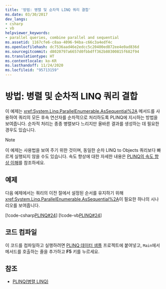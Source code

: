 ```yaml
---
title: '방법: 병렬 및 순차적 LINQ 쿼리 결합'
ms.date: 03/30/2017
dev_langs:
- csharp
- vb
helpviewer_keywords:
- parallel queries, combine parallel and sequential
ms.assetid: 1167cfe6-c8aa-4096-94ba-c66c3a4edf4c
ms.openlocfilehash: dc7536aad46e2edcc5c20400ed872ee4e0ad836d
ms.sourcegitcommit: d8020797a6657d0fbbdff362b80300815f682f94
ms.translationtype: HT
ms.contentlocale: ko-KR
ms.lasthandoff: 11/24/2020
ms.locfileid: "95713159"
---
```

# <a name="how-to-combine-parallel-and-sequential-linq-queries"></a>방법: 병렬 및 순차적 LINQ 쿼리 결합

이 예제는 <xref:System.Linq.ParallelEnumerable.AsSequential%2A> 메서드를 사용하여 쿼리의 모든 후속 연산자를 순차적으로 처리하도록 PLINQ에 지시하는 방법을 보여줍니다. 순차적 처리는 종종 병렬보다 느리지만 올바른 결과를 생성하는 데 필요한 경우도 있습니다.  
  
> [!NOTE]
> 이 예제는 사용법을 보여 주기 위한 것이며, 동일한 순차 LINQ to Objects 쿼리보다 빠르게 실행되지 않을 수도 있습니다. 속도 향상에 대한 자세한 내용은 [PLINQ의 속도 향상 이해](understanding-speedup-in-plinq.md)를 참조하세요.  
  
## <a name="example"></a>예제  

 다음 예제에서는 쿼리의 이전 절에서 설정된 순서를 유지하기 위해 <xref:System.Linq.ParallelEnumerable.AsSequential%2A>이 필요한 하나의 시나리오를 보여줍니다.  
  
 [!code-csharp[PLINQ#24](../../../samples/snippets/csharp/VS_Snippets_Misc/plinq/cs/plinqsamples.cs#24)]
 [!code-vb[PLINQ#24](../../../samples/snippets/visualbasic/VS_Snippets_Misc/plinq/vb/plinqsnippets1.vb#24)]  
  
## <a name="compiling-the-code"></a>코드 컴파일  

 이 코드를 컴파일하고 실행하려면 [PLINQ 데이터 샘플](plinq-data-sample.md) 프로젝트에 붙여넣고, `Main`에서 메서드를 호출하는 줄을 추가하고 **F5** 키를 누르세요.  
  
## <a name="see-also"></a>참조

- [PLINQ(병렬 LINQ)](introduction-to-plinq.md)
